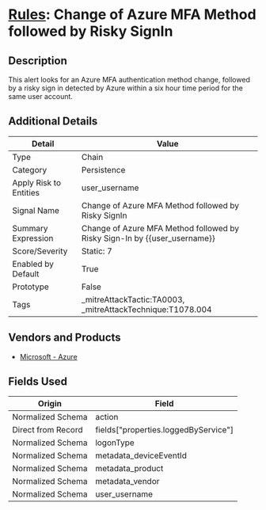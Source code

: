 # [Rules](README.md): Change of Azure MFA Method followed by Risky SignIn

## Description
This alert looks for an Azure MFA authentication method change, followed by a risky sign in detected by Azure within a six hour time period for the same user account.

## Additional Details
|Detail|Value|
|----|----|
|Type|Chain|
|Category|Persistence|
|Apply Risk to Entities|user_username|
|Signal Name|Change of Azure MFA Method followed by Risky SignIn|
|Summary Expression|Change of Azure MFA Method followed by Risky Sign-In by {{user_username}}|
|Score/Severity|Static: 7|
|Enabled by Default|True|
|Prototype|False|
|Tags|_mitreAttackTactic:TA0003, _mitreAttackTechnique:T1078.004|
## Vendors and Products
- [Microsoft - Azure](../products/a1225af5-e778-4068-a9a2-47da93d1ff24.md)


## Fields Used

|Origin|Field|
|----|----|
|Normalized Schema|action|
|Direct from Record|fields["properties.loggedByService"]|
|Normalized Schema|logonType|
|Normalized Schema|metadata_deviceEventId|
|Normalized Schema|metadata_product|
|Normalized Schema|metadata_vendor|
|Normalized Schema|user_username|


